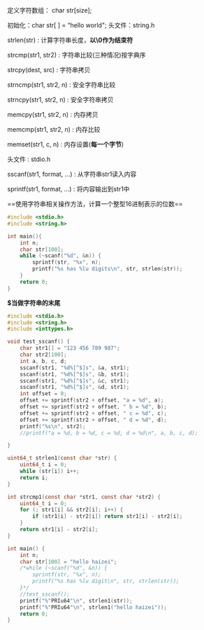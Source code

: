 定义字符数组： char str[size];

初始化：char str[ ] = “hello world";   头文件：string.h

strlen(str) : 计算字符串长度，**以\0作为结束符**

strcmp(str1, str2)  : 字符串比较(三种情况)按字典序

strcpy(dest, src) : 字符串拷贝

strncmp(str1, str2, n) : 安全字符串比较

strncpy(str1, str2, n) : 安全字符串拷贝

memcpy(str1, str2, n) : 内存拷贝

memcmp(str1, str2, n) : 内存比较

memset(str1, c, n) : 内存设置(**每一个字节**)

头文件 : stdio.h

sscanf(str1, format, ...) : 从字符串str1读入内容

sprintf(str1, format, ...) : 将内容输出到str1中

==使用字符串相关操作方法，计算一个整型16进制表示的位数==

```c
#include <stdio.h>
#include <string.h>

int main(){
    int n;
    char str[100];
    while (~scanf("%d", &n)) {
        sprintf(str, "%x", n);
        printf("%s has %lu digits\n", str, strlen(str));
    }
    return 0;
}
```

**$当做字符串的末尾**

```c
#include <stdio.h>
#include <string.h>
#include <inttypes.h>

void test_sscanf() {
    char str1[] = "123 456 789 987";
    char str2[100];
    int a, b, c, d;
    sscanf(str1, "%d%[^$]s", &a, str1);
    sscanf(str1, "%d%[^$]s", &b, str1);
    sscanf(str1, "%d%[^$]s", &c, str1);
    sscanf(str1, "%d%[^$]s", &d, str1);
    int offset = 0;
    offset += sprintf(str2 + offset, "a = %d", a);
    offset += sprintf(str2 + offset, " b = %d", b);
    offset += sprintf(str2 + offset, " c = %d", c);
    offset += sprintf(str2 + offset, " d = %d", d);
    printf("%s\n", str2);
    //printf("a = %d, b = %d, c = %d, d = %d\n", a, b, c, d);

}

uint64_t strlen1(const char *str) {
    uint64_t i = 0;
    while (str[i]) i++;
    return i;
}

int strcmp1(const char *str1, const char *str2) {
    uint64_t i = 0;
    for (; str1[i] && str2[i]; i++) {
        if (str1[i] - str2[i]) return str1[i] - str2[i];
    }
    return str1[i] - str2[i];
}

int main() {
    int n;
    char str[100] = "hello haizei";
    /*while (~scanf("%d", &n)) {
        sprintf(str, "%x", n);
        printf("%s has %lu digit\n", str, strlen(str));
    }*/
    //test_sscanf();
    printf("%"PRIu64"\n", strlen1(str));
    printf("%"PRIu64"\n", strlen1("hello haizei"));
    return 0;
}
```

